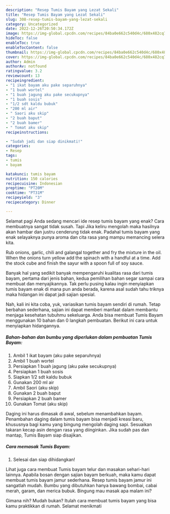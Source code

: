 ```yaml
---
description: "Resep Tumis Bayam yang Lezat Sekali"
title: "Resep Tumis Bayam yang Lezat Sekali"
slug: 308-resep-tumis-bayam-yang-lezat-sekali
category: Uncategorized
date: 2022-12-26T20:50:34.172Z
image: https://img-global.cpcdn.com/recipes/84ba0e662c540d4c/680x482cq70/tumis-bayam-foto-resep-utama.jpg
hideToc: false
enableToc: true
enableTocContent: false
thumbnail: https://img-global.cpcdn.com/recipes/84ba0e662c540d4c/680x482cq70/tumis-bayam-foto-resep-utama.jpg
cover: https://img-global.cpcdn.com/recipes/84ba0e662c540d4c/680x482cq70/tumis-bayam-foto-resep-utama.jpg
author: Admin
authorAv: notfound
ratingvalue: 3.2
reviewcount: 13
recipeingredient:
- "1 ikat bayam aku pake separuhnya"
- "1 buah wortel"
- "1 buah jagung aku pake secukupnya"
- "1 buah sosis"
- "1/2 sdt kaldu bubuk"
- "200 ml air"
- " Saori aku skip"
- "2 buah baput"
- "2 buah bamer"
- " Tomat aku skip"
recipeinstructions:

- "Sudah jadi dan siap dinikmati!"
categories:
- Resep
tags:
- tumis
- bayam

katakunci: tumis bayam 
nutrition: 150 calories
recipecuisine: Indonesian
preptime: "PT20M"
cooktime: "PT31M"
recipeyield: "3"
recipecategory: Dinner

---
```



Selamat pagi Anda sedang mencari ide resep tumis bayam yang enak? Cara membuatnya sangat tidak susah. Tapi Jika keliru mengolah maka hasilnya akan hambar dan justru cenderung tidak enak. Padahal tumis bayam yang enak selayaknya punya aroma dan cita rasa yang mampu memancing selera kita.


Rub onions, garlic, chili and galangal together and fry the mixture in the oil. When the onions turn yellow add the spinach with a handful at a time. Add the stock cube and finish the sayur with a spoon full of soy sauce.

Banyak hal yang sedikit banyak mempengaruhi kualitas rasa dari tumis bayam, pertama dari jenis bahan, kedua pemilihan bahan segar sampai cara membuat dan menyajikannya. Tak perlu pusing kalau ingin menyiapkan tumis bayam enak di mana pun anda berada, karena asal sudah tahu triknya maka hidangan ini dapat jadi sajian spesial.


Nah, kali ini kita coba, yuk, variasikan tumis bayam sendiri di rumah. Tetap berbahan sederhana, sajian ini dapat memberi manfaat dalam membantu menjaga kesehatan tubuhmu sekeluarga. Anda bisa membuat Tumis Bayam menggunakan 10 bahan dan 0 langkah pembuatan. Berikut ini cara untuk menyiapkan hidangannya.

<!--inarticleads1-->

##### Bahan-bahan dan bumbu yang diperlukan dalam pembuatan Tumis Bayam:

1. Ambil 1 ikat bayam (aku pake separuhnya)
1. Ambil 1 buah wortel
1. Persiapkan 1 buah jagung (aku pake secukupnya)
1. Persiapkan 1 buah sosis
1. Siapkan 1/2 sdt kaldu bubuk
1. Gunakan 200 ml air
1. Ambil  Saori (aku skip)
1. Gunakan 2 buah baput
1. Persiapkan 2 buah bamer
1. Gunakan  Tomat (aku skip)


Daging ini harus dimasak di awal, sebelum menambahkan bayam. Penambahan daging dalam tumis bayam bisa menjadi kreasi baru, khususnya bagi kamu yang bingung mengolah daging sapi. Sesuaikan takaran kecap asin dengan rasa yang diinginkan. Jika sudah pas dan mantap, Tumis Bayam siap disajikan. 

<!--inarticleads2-->

##### Cara memasak Tumis Bayam:


1. Selesai dan siap dihidangkan!

Lihat juga cara membuat Tumis bayam telur dan masakan sehari-hari lainnya. Apabila bosan dengan sajian bayam berkuah, maka kamu dapat membuat tumis bayam jamur sederhana. Resep tumis bayam jamur ini sangatlah mudah. Bumbu yang dibutuhkan hanya bawang bombai, cabai merah, garam, dan merica bubuk. Bingung mau masak apa malam ini? 

Gimana nih? Mudah bukan? Itulah cara membuat tumis bayam yang bisa kamu praktikkan di rumah. Selamat menikmati
